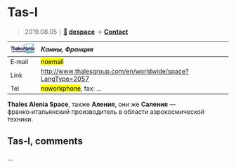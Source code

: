 # Tas‑I
> 2019.08.05 ┊ **[🚀](../index/index.md) [despace](index.md)** → **[Contact](contact.md)**

|[![](f/contact/t/tas_i_logo1_thumb.jpg)](f/contact/t/tas_i_logo1.png)|*Канны, Франция*|
|:--|:--|
|E‑mail| <mark>noemail</mark> |
|Link| <http://www.thalesgroup.com/en/worldwide/space?LangType=2057> |
|Tel| <mark>noworkphone</mark>, fax: … |

**Thales Alenia Space**, также **Аления**, они же **Саления** — франко‑итальянский производитель в области аэрокосмической техники.


<p style="page-break-after:always"> </p>

## Tas‑I, comments

…
